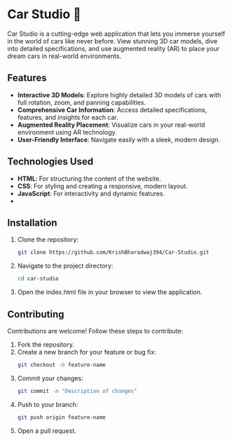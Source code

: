 # Car Studio 🚗

Car Studio is a cutting-edge web application that lets you immerse yourself in the world of cars like never before. View stunning 3D car models, dive into detailed specifications, and use augmented reality (AR) to place your dream cars in real-world environments.

## Features

- **Interactive 3D Models**: Explore highly detailed 3D models of cars with full rotation, zoom, and panning capabilities.
- **Comprehensive Car Information**: Access detailed specifications, features, and insights for each car.
- **Augmented Reality Placement**: Visualize cars in your real-world environment using AR technology.
- **User-Friendly Interface**: Navigate easily with a sleek, modern design.

## Technologies Used

- **HTML**: For structuring the content of the website.
- **CSS**: For styling and creating a responsive, modern layout.
- **JavaScript**: For interactivity and dynamic features.
- 
## Installation

1. Clone the repository:
   ```bash
   git clone https://github.com/KrishBharadwaj394/Car-Studio.git
   ```
2. Navigate to the project directory:
   ```bash
   cd car-studio
   ```
3. Open the index.html file in your browser to view the application.

## Contributing

Contributions are welcome! Follow these steps to contribute:

1. Fork the repository.
2. Create a new branch for your feature or bug fix:
   ```bash
   git checkout -b feature-name
   ```
3. Commit your changes:
   ```bash
   git commit -m "Description of changes"
   ```
4. Push to your branch:
   ```bash
   git push origin feature-name
   ```
5. Open a pull request.
